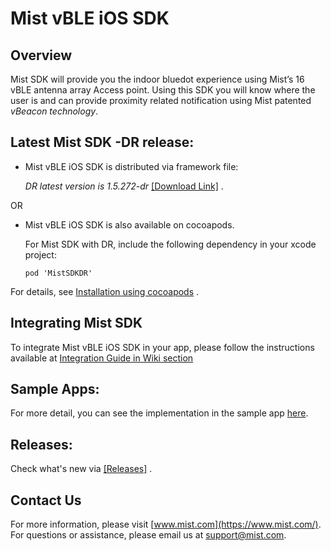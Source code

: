 # Mist vBLE iOS SDK

## Overview
Mist SDK will provide you the indoor bluedot experience using Mist’s 16 vBLE antenna array Access point. Using this SDK you will know where the user is and can provide proximity related notification using Mist patented *vBeacon technology*.

## Latest Mist SDK -DR release:
* Mist vBLE iOS SDK is distributed via framework file:            

  *DR latest version is 1.5.272-dr* [[Download Link]](https://github.com/mistsys/mist-vble-ios-sdk/tree/dr2/Frameworks/1.5.272-dr) .  

OR

* Mist vBLE iOS SDK is also available on cocoapods.     

  For Mist SDK with DR, include the following dependency in your xcode project:

  ```pod 'MistSDKDR'                    ```

For details, see [Installation using cocoapods](https://github.com/mistsys/mist-vble-ios-sdk/wiki#installation-using-cocoa-pods) .  


## Integrating Mist SDK
To integrate Mist vBLE iOS SDK in your app, please follow the instructions available at [Integration Guide in Wiki section](https://github.com/mistsys/mist-vble-ios-sdk/wiki)

## Sample Apps:
For more detail, you can see the implementation in the sample app [here](https://github.com/mistsys/mist-vble-ios-sdk/tree/dr2/DemoApp).


## Releases:
Check what's new via [[Releases]](https://github.com/mistsys/mist-vble-ios-sdk/releases) .  


## Contact Us
For more information, please visit [www.mist.com](https://www.mist.com/). For questions or assistance, please email us at support@mist.com.
